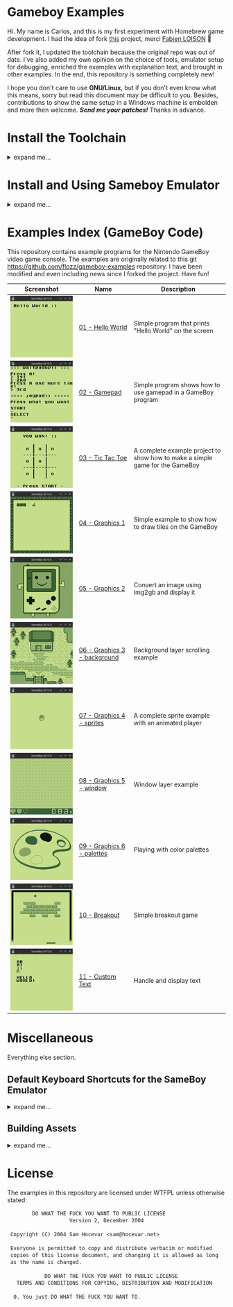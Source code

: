# Gameboy Examples

Hi. My name is Carlos, and this is my first experiment with Homebrew game development. I had the idea
of fork [this](https://github.com/flozz/gameboy-examples) project, 
merci [Fabien LOISON](https://github.com/flozz) 🙂

After fork it, I updated the toolchain because the original repo was out of date. I've also added my own 
opinion on the choice of tools, emulator setup for debugging, enriched the examples with explanation text, and brought 
in other examples. In the end, this repository is something completely new!

I hope you don't care to use **GNU/Linux**, but if you don't even know what this means, sorry but read this document
may be difficult to you. Besides, contributions to show the same setup in a Windows machine is embolden and more then welcome.
***Send me your patches!*** Thanks in advance.

# Install the Toolchain

<details>
  <summary>expand me...</summary>
    Its 2023, and the Gameboy Toolchain uses [SDCC](https://sdcc.sourceforge.net/) Compiler and 
    [GBDK-2020](https://github.com/gbdk-2020/gbdk-2020/releases/) cross-platform development kit.
    Please opt by download the binary released for Linux, toolchain boostrap is a difficult thing 
    out of scope of this tutorial. 

    You also will need GNU Make (install build-essential) and git.
    The packages can be installed with the following command on Debian/Ubuntu:
        
        sudo apt update
        sudo apt install build-essential git

    Clone this repository:

        git clone https://github.com/Carlos1Costa/gameboy-examples
        cd gameboy-examples

    Then you have to download the GBDK library (this needs to be done only once). Dont worry, SDCC
    will be shipped together with GBDK. Extract inside the cloned dir, the extraction will produce a dir
    called `gbdk`:

        tar -zxvf gbdk-linux64.tar.gz

    Finally, you can build examples with the `make` command from the directory of the example itself. 
    For example, if you want to build the "Hello World" example, you will have to run the following commands:

        cd 01-hello-world/
        make

    If you want to cleanup the folder from all generated files 
    (`*.rel`, `*.lst`, `*.gb`,...), you can use the following command:

        make clean

    You can now run the generated `.gb` file with our favorite emulator: [Sameboy](https://sameboy.github.io/).
</details>

# Install and Using Sameboy Emulator

<details>
  <summary>expand me...</summary>
    SameBoy is an open source Game Boy (DMG) and Game Boy Color (CGB) emulator, written in portable C. Sameboy runs in a SDL frontend for Linux, 
    and libretro as its core. It also includes a text-based debugger with an expression evaluator. Pretty good tool for the homebrew endeavour.

    To install Sameboy, download the last version from [Sameboy releases](https://github.com/LIJI32/SameBoy/releases/).
    You will need a couple of packages:

    * GCC and make (already installed)
    * SDL frontend: libsdl2 (`sudo apt install libsdl2-dev` will resolve)
    * [rgbds](https://github.com/gbdev/rgbds/releases/) for boot ROM compilation
    * [cppp](https://github.com/BR903/cppp) for cleaning up headers when compiling SameBoy as a library

    After extract the Sameboy source and fill out all the dependencies above, run
    `make` and `sudo make install` to install Sameboy. To test, call `sameboy Hello.gb` to see
    the example 01 running in the emulator.
</details>

# Examples Index (GameBoy Code)

This repository contains example programs for the Nintendo GameBoy video game console. 
The examples are originally related to this git https://github.com/flozz/gameboy-examples repository.
I have been modified and even including news since I forked the project. Have fun!


| Screenshot                                              | Name                                                       | Description                                                                  |
|---------------------------------------------------------|------------------------------------------------------------|------------------------------------------------------------------------------|
| ![](./01-hello-world/hello_screenshot.png)              | [01 - Hello World](./01-hello-world/)                      | Simple program that prints "Hello World" on the screen                       |
| ![](./02-gamepad/gamepad_screenshot.png)                | [02 - Gamepad](./02-gamepad/)                              | Simple program shows how to use gamepad in a GameBoy program                 |
| ![](./03-tic-tac-toe/tictactoe_screenshot.png)          | [03 - Tic Tac Toe](./03-tic-tac-toe/)                      | A complete example project to show how to make a simple game for the GameBoy |
| ![](./04-graphics1/graphics1_screenshot.png)            | [04 - Graphics 1](./04-graphics1/)                         | Simple example to show how to draw tiles on the GameBoy                      |
| ![](./05-graphics2/graphics2_screenshot.png)            | [05 - Graphics 2](./05-graphics2/)                         | Convert an image using img2gb and display it                                 |
| ![](./06-graphics3-background/graphics3_screenshot.png) | [06 - Graphics 3 - background](./06-graphics3-background/) | Background layer scrolling example                                           |
| ![](./07-graphics4-sprites/graphics4_screenshot.png)    | [07 - Graphics 4 - sprites](./07-graphics4-sprites/)       | A complete sprite example with an animated player                            |
| ![](./08-graphics5-window/graphics5_screenshot.png)     | [08 - Graphics 5 - window](./08-graphics5-window/)         | Window layer example                                                         |
| ![](./09-graphics6-palette/graphics6_screenshot.png)    | [09 - Graphics 6 - palettes](./09-graphics6-palette/)      | Playing with color palettes                                                  |
| ![](./10-breakout/breakout_screenshot.png)              | [10 - Breakout](./10-breakout/)                            | Simple breakout game                                                         |
| ![](./11-custom-text/text_screenshot.png)               | [11 - Custom Text](./11-custom-text/)                      | Handle and display text                                                      |


# Miscellaneous

Everything else section.

## Default Keyboard Shortcuts for the SameBoy Emulator

<details>
  <summary>expand me...</summary>
    It was really difficult for me to find the commands online, so posting here for future reference.

        Command	                Keys
        -----------------------------------------------
        Open Menu               Escape
        Open ROM                Ctrl + O
        Reset                   Ctrl + R
        Pause                   Ctrl + P
        Save state              Ctrl + (0 - 9)
        Load state              Ctrl + Shift + (0 - 9)
        Toggle Fullscreen       Ctrl + F
        Mute / Unmute           Alt + M
        Toggle audio channel    Alt + (1 - 4)
        Break Debugger          Ctrl + C

    * Button `A` and `B` are keys `z` and `x` in the keyboard, respectivelly. 
    * Button `START` is the key `enter`, button `RESET` is the `backspace` key.
    * Then you can use the directional keys as the Gameboy's direction pad.

    Textual Debugger Documentation https://sameboy.github.io/debugger/
</details>

## Building Assets

<details>
  <summary>expand me...</summary>
    Some of the examples have assets (tilesets, tilemaps, sprites,...). If you changes the images, you will have to rebuild assets.
    You will first need to install [img2gb](https://github.com/flozz/img2gb), wich is a tool to Convert Images to GameBoy Tileset and Tilemap. 
    The installation can be done with the following command:

        sudo pip install img2gb

    Then, just run the following command (from the example directory):

        make assets
</details>

# License

The examples in this repository are licensed under WTFPL unless otherwise stated:

```
        DO WHAT THE FUCK YOU WANT TO PUBLIC LICENSE
                    Version 2, December 2004

 Copyright (C) 2004 Sam Hocevar <sam@hocevar.net>

 Everyone is permitted to copy and distribute verbatim or modified
 copies of this license document, and changing it is allowed as long
 as the name is changed.

            DO WHAT THE FUCK YOU WANT TO PUBLIC LICENSE
   TERMS AND CONDITIONS FOR COPYING, DISTRIBUTION AND MODIFICATION

  0. You just DO WHAT THE FUCK YOU WANT TO.
```